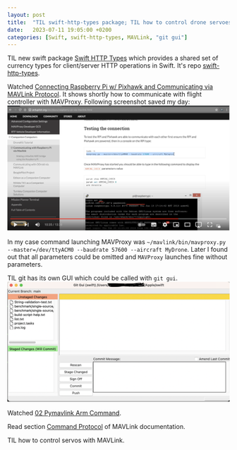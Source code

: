```yaml
---
layout: post
title:  "TIL swift-http-types package; TIL how to control drone servoes with MAVLink"
date:   2023-07-11 19:05:00 +0200
categories: [Swift, swift-http-types, MAVLink, "git gui"]
---
```

TIL new swift package [Swift HTTP Types](https://www.swift.org/blog/introducing-swift-http-types/) which provides a shared set of currency types for client/server HTTP operations in Swift. It's repo [swift-http-types](https://github.com/apple/swift-http-types).

Watched [Connecting Raspberry Pi w/ Pixhawk and Communicating via MAVLink Protocol](https://www.youtube.com/watch?v=DGAB34fJQFc). It shows shortly how to communicate with flight controller with MAVProxy. Following screenshot saved my day:
![](/assets/images/Screenshot%202023-07-11%20at%2014.40.07.png)

In my case command launching MAVProxy was `~/mavlink/bin/mavproxy.py --master=/dev/ttyACM0 --baudrate 57600 --aircraft MyDrone`. Later I found out that all parameters could be omitted and `MAVProxy` launches fine without parameters.

TIL git has its own GUI which could be called with `git gui`. 
![](/assets/images/Screenshot%202023-07-11%20at%2016.10.22.png)

Watched [02 Pymavlink Arm Command](https://www.youtube.com/watch?v=6M7e7DDLTQc).

Read section [Command Protocol](https://mavlink.io/en/services/command.html) of MAVLink documentation.

TIL how to control servos with MAVLink.
